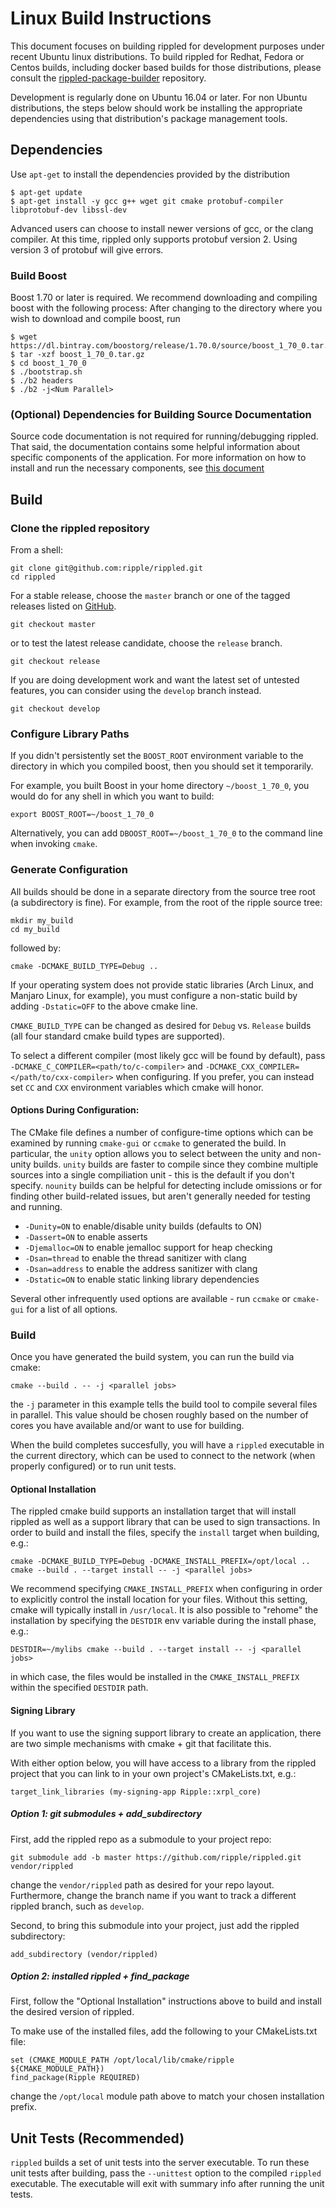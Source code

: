 # Linux Build Instructions

This document focuses on building rippled for development purposes under recent
Ubuntu linux distributions. To build rippled for Redhat, Fedora or Centos
builds, including docker based builds for those distributions, please consult
the [rippled-package-builder](https://github.com/ripple/rippled-package-builder)
repository. 

Development is regularly done on Ubuntu 16.04 or later. For non Ubuntu
distributions, the steps below should work be installing the appropriate
dependencies using that distribution's package management tools.

## Dependencies

Use `apt-get` to install the dependencies provided by the distribution

```
$ apt-get update
$ apt-get install -y gcc g++ wget git cmake protobuf-compiler libprotobuf-dev libssl-dev
```

Advanced users can choose to install newer versions of gcc, or the clang compiler.
At this time, rippled only supports protobuf version 2. Using version 3 of 
protobuf will give errors.

### Build Boost

Boost 1.70 or later is required. We recommend downloading and compiling boost
with the following process: After changing to the directory where
you wish to download and compile boost, run

``` 
$ wget https://dl.bintray.com/boostorg/release/1.70.0/source/boost_1_70_0.tar.gz
$ tar -xzf boost_1_70_0.tar.gz
$ cd boost_1_70_0
$ ./bootstrap.sh
$ ./b2 headers
$ ./b2 -j<Num Parallel>
```

### (Optional) Dependencies for Building Source Documentation

Source code documentation is not required for running/debugging rippled. That
said, the documentation contains some helpful information about specific
components of the application. For more information on how to install and run
the necessary components, see [this document](../../docs/README.md)

## Build

### Clone the rippled repository

From a shell:

```
git clone git@github.com:ripple/rippled.git
cd rippled
```

For a stable release, choose the `master` branch or one of the tagged releases
listed on [GitHub](https://github.com/ripple/rippled/releases). 

```
git checkout master
```

or to test the latest release candidate, choose the `release` branch.

```
git checkout release
```

If you are doing development work and want the latest set of untested
features, you can consider using the `develop` branch instead.

```
git checkout develop
```

### Configure Library Paths

If you didn't persistently set the `BOOST_ROOT` environment variable to the
directory in which you compiled boost, then you should set it temporarily.

For example, you built Boost in your home directory `~/boost_1_70_0`, you
would do for any shell in which you want to build:

```
export BOOST_ROOT=~/boost_1_70_0
```

Alternatively, you can add `DBOOST_ROOT=~/boost_1_70_0` to the command line when
invoking `cmake`.

### Generate Configuration

All builds should be done in a separate directory from the source tree root 
(a subdirectory is fine). For example, from the root of the ripple source tree:

```
mkdir my_build
cd my_build
```

followed by:

```
cmake -DCMAKE_BUILD_TYPE=Debug ..
```

If your operating system does not provide static libraries (Arch Linux, and 
Manjaro Linux, for example), you must configure a non-static build by adding
`-Dstatic=OFF` to the above cmake line.

`CMAKE_BUILD_TYPE` can be changed as desired for `Debug` vs.
`Release` builds (all four standard cmake build types are supported).

To select a different compiler (most likely gcc will be found by default), pass 
`-DCMAKE_C_COMPILER=<path/to/c-compiler>` and
`-DCMAKE_CXX_COMPILER=</path/to/cxx-compiler>` when configuring. If you prefer, 
you can instead set `CC` and `CXX` environment variables which cmake will honor.

#### Options During Configuration:

The CMake file defines a number of configure-time options which can be
examined by running `cmake-gui` or `ccmake` to generated the build. In
particular, the `unity` option allows you to select between the unity and
non-unity builds. `unity` builds are faster to compile since they combine
multiple sources into a single compiliation unit - this is the default if you
don't specify. `nounity` builds can be helpful for detecting include omissions
or for finding other build-related issues, but aren't generally needed for
testing and running.

* `-Dunity=ON` to enable/disable unity builds (defaults to ON)  
* `-Dassert=ON` to enable asserts
* `-Djemalloc=ON` to enable jemalloc support for heap checking
* `-Dsan=thread` to enable the thread sanitizer with clang
* `-Dsan=address` to enable the address sanitizer with clang
* `-Dstatic=ON` to enable static linking library dependencies

Several other infrequently used options are available - run `ccmake` or
`cmake-gui` for a list of all options.

### Build

Once you have generated the build system, you can run the build via cmake:

```
cmake --build . -- -j <parallel jobs>
```

the `-j` parameter in this example tells the build tool to compile several
files in parallel. This value should be chosen roughly based on the number of
cores you have available and/or want to use for building.

When the build completes succesfully, you will have a `rippled` executable in
the current directory, which can be used to connect to the network (when
properly configured) or to run unit tests.


#### Optional Installation

The rippled cmake build supports an installation target that will install
rippled as well as a support library that can be used to sign transactions. In
order to build and install the files, specify the `install` target when
building, e.g.:

```
cmake -DCMAKE_BUILD_TYPE=Debug -DCMAKE_INSTALL_PREFIX=/opt/local ..
cmake --build . --target install -- -j <parallel jobs>
```

We recommend specifying `CMAKE_INSTALL_PREFIX` when configuring in order to
explicitly control the install location for your files. Without this setting,
cmake will typically install in `/usr/local`. It is also possible to "rehome"
the installation by specifying the `DESTDIR` env variable during the install phase,
e.g.:

```
DESTDIR=~/mylibs cmake --build . --target install -- -j <parallel jobs>
```

in which case, the files would be installed in the `CMAKE_INSTALL_PREFIX` within
the specified `DESTDIR` path.

#### Signing Library

If you want to use the signing support library to create an application, there
are two simple mechanisms with cmake + git that facilitate this.

With either option below, you will have access to a library from the
rippled project that you can link to in your own project's CMakeLists.txt, e.g.:

```
target_link_libraries (my-signing-app Ripple::xrpl_core)
```

##### Option 1: git submodules + add_subdirectory

First, add the rippled repo as a submodule to your project repo:

```
git submodule add -b master https://github.com/ripple/rippled.git vendor/rippled
```

change the `vendor/rippled` path as desired for your repo layout. Furthermore,
change the branch name if you want to track a different rippled branch, such
as `develop`.
   
Second, to bring this submodule into your project, just add the rippled subdirectory:

```
add_subdirectory (vendor/rippled)
```
    
##### Option 2: installed rippled + find_package

First, follow the "Optional Installation" instructions above to
build and install the desired version of rippled.

To make use of the installed files, add the following to your CMakeLists.txt file:

```
set (CMAKE_MODULE_PATH /opt/local/lib/cmake/ripple ${CMAKE_MODULE_PATH})
find_package(Ripple REQUIRED)
```

change the `/opt/local` module path above to match your chosen installation prefix.

## Unit Tests (Recommended)

`rippled` builds a set of unit tests into the server executable. To run these unit
tests after building, pass the `--unittest` option to the compiled `rippled`
executable. The executable will exit with summary info after running the unit tests.


